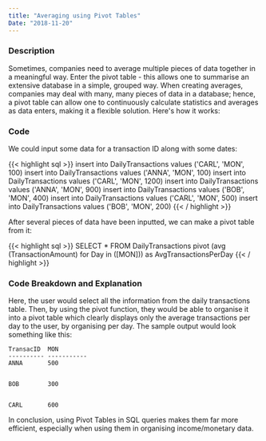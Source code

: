 ```yaml
---
title: "Averaging using Pivot Tables"
Date: "2018-11-20"
---
```



### Description
Sometimes, companies need to average multiple pieces of data together in a meaningful way. Enter the pivot table - this allows one to summarise an extensive database in a simple, grouped way. When creating averages, companies may deal with many, many pieces of data in a database; hence, a pivot table can allow one to continuously calculate statistics and averages as data enters, making it a flexible solution. Here's how it works: 

### Code
We could input some data for a transaction ID along with some dates:

{{< highlight sql  >}}
insert into DailyTransactions values ('CARL', 'MON', 100)
insert into DailyTransactions values ('ANNA', 'MON', 100)
insert into DailyTransactions values ('CARL', 'MON', 1200)
insert into DailyTransactions values ('ANNA', 'MON', 900)
insert into DailyTransactions values ('BOB', 'MON', 400)
insert into DailyTransactions values ('CARL', 'MON', 500)
insert into DailyTransactions values ('BOB', 'MON', 200)
{{< / highlight >}}

After several pieces of data have been inputted, we can make a pivot table from it:

{{< highlight sql  >}}
SELECT * FROM DailyTransactions
pivot (avg (TransactionAmount) for Day in ([MON])) as AvgTransactionsPerDay
{{< / highlight >}}

### Code Breakdown and Explanation
Here, the user would select all the information from the daily transactions table. Then, by using the pivot function, they would be able to organise it into a pivot table which clearly displays only the average transactions per day to the user, by organising per day.
The sample output would look something like this:

```
TransacID  MON         
---------- ----------- 
ANNA       500         


BOB        300          


CARL       600          
```

In conclusion, using Pivot Tables in SQL queries makes them far more efficient, especially when using them in organising income/monetary data.

